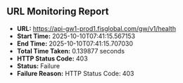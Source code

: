 ## URL Monitoring Report

- **URL:** https://api-gw1-prod1.fisglobal.com/gw/v1/health
- **Start Time:** 2025-10-10T07:41:15.567153
- **End Time:** 2025-10-10T07:41:15.707030
- **Total Time Taken:** 0.139877 seconds
- **HTTP Status Code:** 403
- **Status:** Failure
- **Failure Reason:** HTTP Status Code: 403
